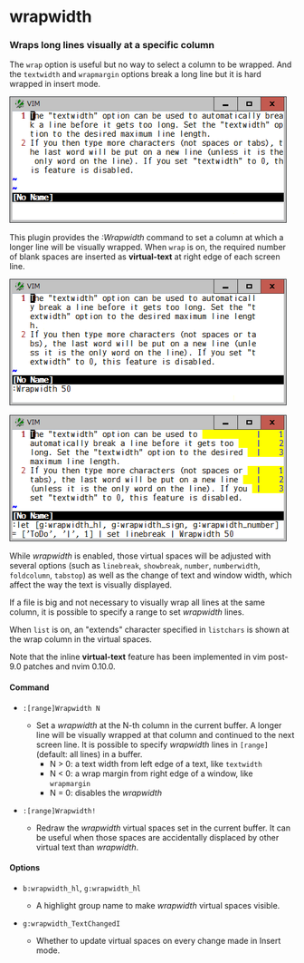 # wrapwidth

### Wraps long lines visually at a specific column

The `wrap` option is useful but no way to select a column to be wrapped. And
the `textwidth` and `wrapmargin` options break a long line but it is hard
wrapped in insert mode.

![sample0](sample0.png)

This plugin provides the *:Wrapwidth* command to set a column at which a
longer line will be visually wrapped. When `wrap` is on, the required number
of blank spaces are inserted as **virtual-text** at right edge of each screen
line.

![sample1](sample1.png)

![sample2](sample2.png)

While *wrapwidth* is enabled, those virtual spaces will be adjusted with
several options (such as `linebreak`, `showbreak`, `number`, `numberwidth`,
`foldcolumn`, `tabstop`) as well as the change of text and window width, which
affect the way the text is visually displayed.

If a file is big and not necessary to visually wrap all lines at the same
column, it is possible to specify a range to set *wrapwidth* lines.

When `list` is on, an "extends" character specified in `listchars` is shown
at the wrap column in the virtual spaces.

Note that the inline **virtual-text** feature has been implemented in vim
post-9.0 patches and nvim 0.10.0.

#### Command

* `:[range]Wrapwidth N`
  * Set a *wrapwidth* at the N-th column in the current buffer. A longer line
    will be visually wrapped at that column and continued to the next screen
    line. It is possible to specify *wrapwidth* lines in `[range]` (default: all
    lines) in a buffer.
    - N > 0: a text width from left edge of a text, like `textwidth`
    - N < 0: a wrap margin from right edge of a window, like `wrapmargin`
    - N = 0: disables the *wrapwidth*

* `:[range]Wrapwidth!`
  * Redraw the *wrapwidth* virtual spaces set in the current buffer. It can be
    useful when those spaces are accidentally displaced by other virtual text
    than *wrapwidth*.

#### Options

* `b:wrapwidth_hl`, `g:wrapwidth_hl`
  * A highlight group name to make *wrapwidth* virtual spaces visible.

* `g:wrapwidth_TextChangedI`
  * Whether to update virtual spaces on every change made in Insert mode.
